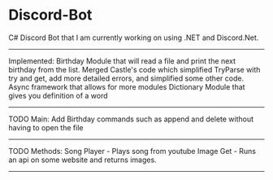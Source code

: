 # Discord-Bot
C# Discord Bot that I am currently working on using .NET and Discord.Net.

------------------------------------------------------

Implemented:
Birthday Module that will read a file and print the next birthday from the list.
Merged Castle's code which simplified TryParse with try and get, add more detailed errors, and simplified some other code. 
Async framework that allows for more modules
Dictionary Module that gives you definition of a word

-----------------------------------------------------

TODO Main:
Add Birthday commands such as append and delete without having to open the file

-----------------------------------------------------

TODO Methods:
Song Player - Plays song from youtube
Image Get - Runs an api on some website and returns images. 

-----------------------------------------------------
